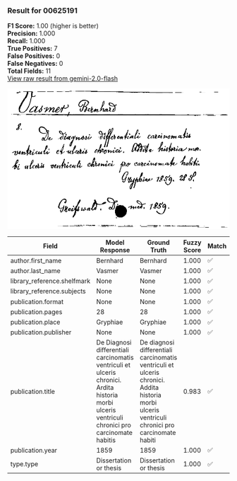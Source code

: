 ### Result for 00625191
**F1 Score:** 1.00 (higher is better)<br>**Precision:** 1.000<br>**Recall:** 1.000<br>**True Positives:** 7<br>**False Positives:** 0<br>**False Negatives:** 0<br>**Total Fields:** 11<br>[View raw result from gemini-2.0-flash](https://github.com/RISE-UNIBAS/humanities_data_benchmark/blob/main/results/2025-09-02/T0151/request_T0151_00625191.json)

<img src="https://github.com/RISE-UNIBAS/humanities_data_benchmark/blob/main/benchmarks/zettelkatalog/images/00625191.jpg?raw=true" alt="00625191" width="600px">

| Field | Model Response | Ground Truth | Fuzzy Score | Match |
|-------|----------------|--------------|-------------|-------|
| author.first_name | Bernhard | Bernhard | 1.000 | ✅ |
| author.last_name | Vasmer | Vasmer | 1.000 | ✅ |
| library_reference.shelfmark | None | None | 1.000 | ✅ |
| library_reference.subjects | None | None | 1.000 | ✅ |
| publication.format | None | None | 1.000 | ✅ |
| publication.pages | 28 | 28 | 1.000 | ✅ |
| publication.place | Gryphiae | Gryphiae | 1.000 | ✅ |
| publication.publisher | None | None | 1.000 | ✅ |
| publication.title | De Diagnosi differentiali carcinomatis ventriculi et ulceris chronici. Ardita historia morbi ulceris ventriculi chronici pro carcinomate habitis | De diagnosi differentiali carcinomatis ventriculi et ulceris chronici. Addita historia morbi ulceris ventriculi chronici pro carcinomate habiti | 0.983 | ✅ |
| publication.year | 1859 | 1859 | 1.000 | ✅ |
| type.type | Dissertation or thesis | Dissertation or thesis | 1.000 | ✅ |
